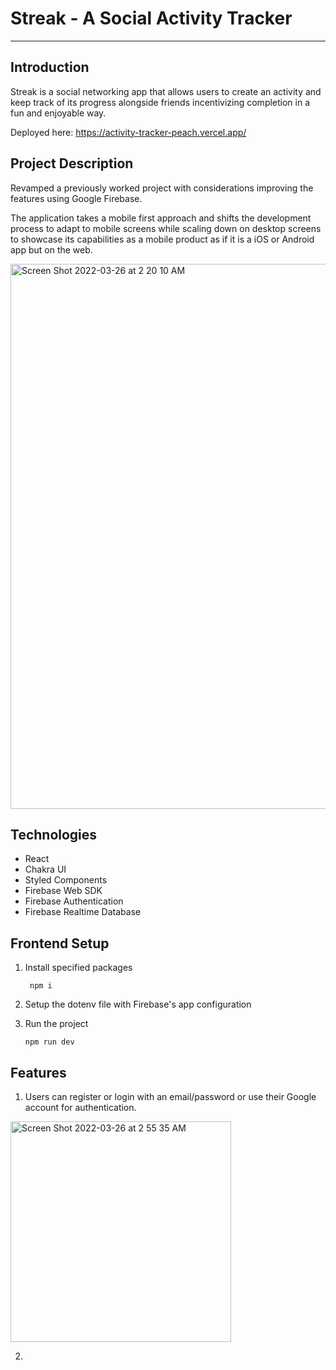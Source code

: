# Streak - A Social Activity Tracker

***

## Introduction

Streak is a social networking app that allows users to create an activity and keep track of its progress alongside friends incentivizing completion in a fun and enjoyable way.

Deployed here: https://activity-tracker-peach.vercel.app/

## Project Description

Revamped a previously worked project with considerations improving the features using Google Firebase. 

The application takes a mobile first approach and shifts the development process to adapt to mobile screens while scaling down on desktop screens to showcase its capabilities as a mobile product as if it is a iOS or Android app but on the web.

<img width="872" alt="Screen Shot 2022-03-26 at 2 20 10 AM" src="https://user-images.githubusercontent.com/53372490/160233248-692a31d1-1ea0-4c98-9e9e-1888f428a525.png">

## Technologies

- React
- Chakra UI
- Styled Components
- Firebase Web SDK
- Firebase Authentication
- Firebase Realtime Database

## Frontend Setup

1. Install specified packages

        npm i
  
2. Setup the dotenv file with Firebase's app configuration
  
3. Run the project

       npm run dev
       
## Features

1. Users can register or login with an email/password or use their Google account for authentication.
        
<img width="353" alt="Screen Shot 2022-03-26 at 2 55 35 AM" src="https://user-images.githubusercontent.com/53372490/160234381-8faf0ae6-f1a0-44ad-b238-a181602cab72.png">

2.  
